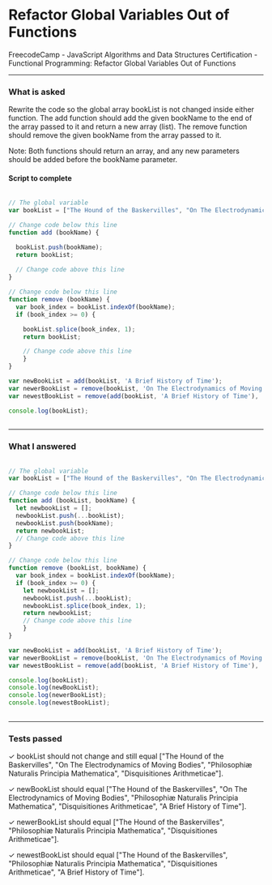 # Refactor Global Variables Out of Functions
FreecodeCamp - JavaScript Algorithms and Data Structures Certification - Functional Programming: Refactor Global Variables Out of Functions


---


### What is asked

Rewrite the code so the global array bookList is not changed inside either function. The add function should add the given bookName to the end of the array passed to it and return a new array (list). The remove function should remove the given bookName from the array passed to it.

Note: Both functions should return an array, and any new parameters should be added before the bookName parameter.

#### Script to complete

```javascript  
  
// The global variable
var bookList = ["The Hound of the Baskervilles", "On The Electrodynamics of Moving Bodies", "Philosophiæ Naturalis Principia Mathematica", "Disquisitiones Arithmeticae"];

// Change code below this line
function add (bookName) {

  bookList.push(bookName);
  return bookList;
  
  // Change code above this line
}

// Change code below this line
function remove (bookName) {
  var book_index = bookList.indexOf(bookName);
  if (book_index >= 0) {

    bookList.splice(book_index, 1);
    return bookList;

    // Change code above this line
    }
}

var newBookList = add(bookList, 'A Brief History of Time');
var newerBookList = remove(bookList, 'On The Electrodynamics of Moving Bodies');
var newestBookList = remove(add(bookList, 'A Brief History of Time'), 'On The Electrodynamics of Moving Bodies');

console.log(bookList);
  

```

---


### What I answered

```javascript  
  
// The global variable
var bookList = ["The Hound of the Baskervilles", "On The Electrodynamics of Moving Bodies", "Philosophiæ Naturalis Principia Mathematica", "Disquisitiones Arithmeticae"];

// Change code below this line
function add (bookList, bookName) {
  let newbookList = [];
  newbookList.push(...bookList);
  newbookList.push(bookName);
  return newbookList;
  // Change code above this line
}

// Change code below this line
function remove (bookList, bookName) {
  var book_index = bookList.indexOf(bookName);
  if (book_index >= 0) {
    let newbookList = [];
    newbookList.push(...bookList);
    newbookList.splice(book_index, 1);
    return newbookList;
    // Change code above this line
    }
}

var newBookList = add(bookList, 'A Brief History of Time');
var newerBookList = remove(bookList, 'On The Electrodynamics of Moving Bodies');
var newestBookList = remove(add(bookList, 'A Brief History of Time'), 'On The Electrodynamics of Moving Bodies');

console.log(bookList);
console.log(newBookList);
console.log(newerBookList);
console.log(newestBookList);
  

```

---


### Tests passed

✓ bookList should not change and still equal ["The Hound of the Baskervilles", "On The Electrodynamics of Moving Bodies", "Philosophiæ Naturalis Principia Mathematica", "Disquisitiones Arithmeticae"].

✓ newBookList should equal ["The Hound of the Baskervilles", "On The Electrodynamics of Moving Bodies", "Philosophiæ Naturalis Principia Mathematica", "Disquisitiones Arithmeticae", "A Brief History of Time"].

✓ newerBookList should equal ["The Hound of the Baskervilles", "Philosophiæ Naturalis Principia Mathematica", "Disquisitiones Arithmeticae"].

✓ newestBookList should equal ["The Hound of the Baskervilles", "Philosophiæ Naturalis Principia Mathematica", "Disquisitiones Arithmeticae", "A Brief History of Time"].